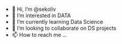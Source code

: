 - 👋 Hi, I’m @sekoliv
- 👀 I’m interested in DATA
- 🌱 I’m currently learning Data Science
- 💞️ I’m looking to collaborate on DS projects
- 📫 How to reach me ...

<!---
sekoliv/sekoliv is a ✨ special ✨ repository because its `README.md` (this file) appears on your GitHub profile.
You can click the Preview link to take a look at your changes.
--->
